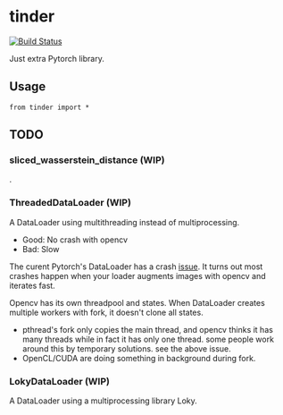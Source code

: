 # tinder

[![Build Status](https://travis-ci.org/elbaro/tinder.svg?branch=master)](https://travis-ci.org/elbaro/tinder)

Just extra Pytorch library.

## Usage

`from tinder import *`

## TODO

### sliced_wasserstein_distance (WIP)

.

### ThreadedDataLoader (WIP)

A DataLoader using multithreading instead of multiprocessing.

* Good: No crash with opencv
* Bad: Slow

The curent Pytorch's DataLoader has a crash [issue](https://github.com/opencv/opencv/issues/5150).
It turns out most crashes happen when your loader augments images with opencv and iterates fast.

Opencv has its own threadpool and states. When DataLoader creates multiple workers with fork, it doesn't clone all states.

* pthread's fork only copies the main thread, and opencv thinks it has many threads while in fact it has only one thread.
  some people work around this by temporary solutions. see the above issue.
* OpenCL/CUDA are doing something in background during fork.

### LokyDataLoader (WIP)

A DataLoader using a multiprocessing library Loky.
